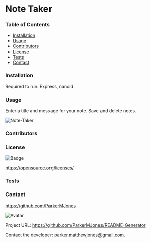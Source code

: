 # Note Taker

  ### Table of Contents
  - [Installation](#installation)
  - [Usage](#usage)
  - [Contributors](#contributors)
  - [License](#license)
  - [Tests](#tests)
  - [Contact](#contact)

  ### Installation
  Required to run: Express, nanoid

  ### Usage
  Enter a title and message for your note.  Save and delete notes.
  
  ![Note-Taker](https://user-images.githubusercontent.com/80937296/124402263-caf33700-dcf4-11eb-9dc7-9cf63f86125b.png)


  ### Contributors
  

  ### License
  
![Badge](http://img.shields.io/badge/license--blue.svg)
  
https://opensource.org/licenses/


  ### Tests

  ### Contact
  
https://github.com/ParkerMJones
  
![Avatar](https://github.com/ParkerMJones.png?size=50)
  
Project URL: https://github.com/ParkerMJones/README-Generator
  
Contact the developer: parker.matthewjones@gmail.com.
